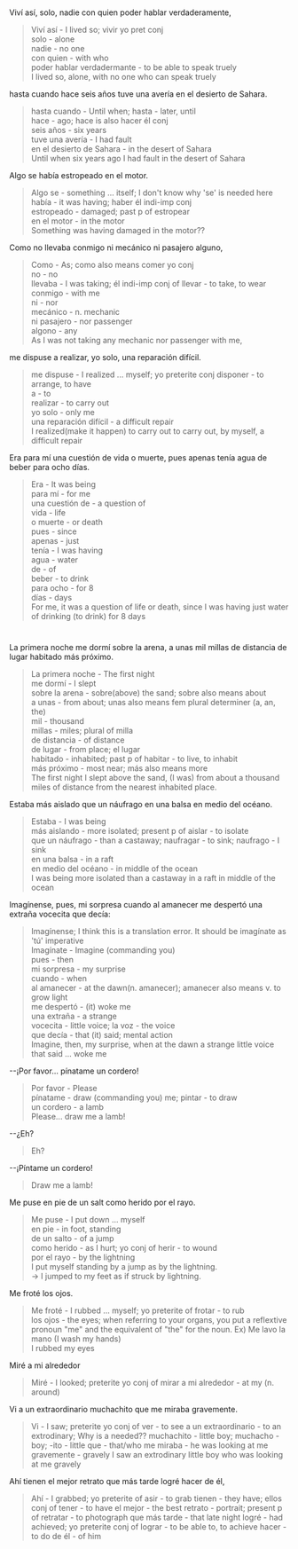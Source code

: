 
#

Viví así, solo, nadie con quien poder hablar verdaderamente, 
> Viví así - I lived so; vivir yo pret conj  
> solo - alone  
> nadie - no one  
> con quien - with who  
> poder hablar verdadermante - to be able to speak truely  
> I lived so, alone, with no one who can speak truely  

hasta cuando hace seis años tuve una avería en el desierto de Sahara.
> hasta cuando - Until when; hasta - later, until  
> hace - ago; hace is also hacer él conj  
> seis años - six years  
> tuve una avería - I had fault  
> en el desierto de Sahara - in the desert of Sahara  
> Until when six years ago I had fault in the desert of Sahara  

Algo se había estropeado en el motor.
> Algo se - something ... itself; I don't know why 'se' is needed here  
> había - it was having; haber él indi-imp conj  
> estropeado - damaged; past p of estropear  
> en el motor - in the motor  
> Something was having damaged in the motor??  

Como no llevaba conmigo ni mecánico ni pasajero alguno, 
> Como - As; como also means comer yo conj  
> no - no  
> llevaba - I was taking; él indi-imp conj of llevar - to take, to wear  
> conmigo - with me  
> ni - nor  
> mecánico - n. mechanic  
> ni pasajero - nor passenger  
> algono - any  
> As I was not taking any mechanic nor passenger with me,  

me dispuse a realizar, yo solo, una reparación difícil.
> me dispuse - I realized ... myself; yo preterite conj disponer - to arrange, to have  
> a - to  
> realizar - to carry out  
> yo solo - only me  
> una reparación difícil - a difficult repair  
> I realized(make it happen) to carry out to carry out, by myself, a difficult repair  

Era para mí una cuestión de vida o muerte, pues apenas tenía agua de beber para ocho días.
> Era - It was being  
> para mí - for me  
> una cuestión de - a question of  
> vida - life  
> o muerte - or death  
> pues - since  
> apenas - just  
> tenía - I was having  
> agua - water  
> de - of  
> beber - to drink  
> para ocho - for 8  
> días - days  
> For me, it was a question of life or death, since I was having just water of drinking (to drink) for 8 days  

#

La primera noche me dormí sobre la arena, a unas mil millas de distancia de lugar habitado más próximo.
> La primera noche - The first night  
> me dormí - I slept  
> sobre la arena - sobre(above) the sand; sobre also means about  
> a unas - from about; unas also means fem plural determiner (a, an, the)  
> mil - thousand  
> millas - miles; plural of milla  
> de distancia - of distance  
> de lugar - from place; el lugar  
> habitado - inhabited; past p of habitar - to live, to inhabit  
> más próximo - most near; más also means more  
> The first night I slept above the sand, (I was) from about a thousand miles of distance from the nearest inhabited place.  

Estaba más aislado que un náufrago en una balsa en medio del océano.
> Estaba - I was being  
> más aislando - more isolated; present p of aislar - to isolate  
> que un náufrago - than a castaway; naufragar - to sink; naufrago - I sink  
> en una balsa - in a raft  
> en medio del océano - in middle of the ocean  
> I was being more isolated than a castaway in a raft in middle of the ocean  

Imagínense, pues, mi sorpresa cuando al amanecer me despertó una extraña vocecita que decía:
> Imagínense; I think this is a translation error. It should be imagínate as 'tú' imperative  
> Imagínate - Imagine (commanding you)  
> pues - then  
> mi sorpresa - my surprise  
> cuando - when  
> al amanecer - at the dawn(n. amanecer); amanecer also means v. to grow light  
> me despertó - (it) woke me  
> una extraña - a strange  
> vocecita - little voice; la voz - the voice  
> que decía - that (it) said; mental action  
> Imagine, then, my surprise, when at the dawn a strange little voice that said ... woke me  

--¡Por favor... pínatame un cordero!
> Por favor - Please  
> pínatame - draw (commanding you) me; pintar - to draw  
> un cordero - a lamb  
> Please... draw me a lamb!  

--¿Eh?
> Eh?  

--¡Píntame un cordero!
> Draw me a lamb!  

Me puse en pie de un salt como herido por el rayo.
> Me puse - I put down ... myself  
> en pie - in foot, standing  
> de un salto - of a jump  
> como herido - as I hurt; yo conj of herir - to wound  
> por el rayo - by the lightning  
> I put myself standing by a jump as by the lightning.  
> -> I jumped to my feet as if struck by lightning.  

Me froté los ojos.
> Me froté - I rubbed ... myself; yo preterite of frotar - to rub  
> los ojos - the eyes; when referring to your organs, you put a reflextive pronoun "me" and the equivalent of "the" for the noun. Ex) Me lavo la mano (I wash my hands)  
> I rubbed my eyes  

Miré a mi alrededor
> Miré - I looked; preterite yo conj of mirar
> a mi alrededor - at my (n. around)

Vi a un extraordinario muchachito que me miraba gravemente.
> Vi - I saw; preterite yo conj of ver - to see
> a un extraordinario - to an extrodinary; Why is a needed??
> muchachito - little boy; muchacho - boy; -ito - little
> que - that/who
> me miraba - he was looking at me
> gravemente - gravely
> I saw an extrodinary little boy who was looking at me gravely

Ahí tienen el mejor retrato que más tarde logré hacer de él,
> Ahí - I grabbed; yo preterite of asir - to grab
> tienen - they have; ellos conj of tener - to have
> el mejor - the best
> retrato - portrait; present p of retratar - to photograph
> que más tarde - that late night
> logré - had achieved; yo preterite conj of lograr - to be able to, to achieve
> hacer - to do
> de él - of him